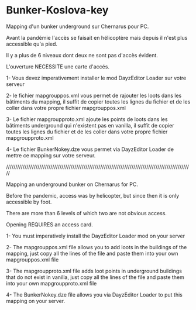 # Bunker-Koslova-key

Mapping d'un bunker underground sur Chernarus pour PC.

Avant la pandémie l'accès se faisait en hélicoptère mais depuis il n'est plus accessible qu'a pied.

Il y a plus de 6 niveaux dont deux ne sont pas d'accès évident.

L'ouverture NECESSITE une carte d'accés.

1- Vous devez imperativement installer le mod DayzEditor Loader sur votre serveur

2- le fichier mapgrouppos.xml vous permet de rajouter les loots dans les bâtiments du mapping, il suffit de copier toutes les lignes du fichier et de les coller dans votre propre fichier mapgrouppos.xml 

3- Le fichier mapgroupproto.xml ajoute les points de loots dans les bâtiments underground qui n'existent pas en vanilla, il suffit de copier toutes les lignes du fichier et de les coller dans votre propre fichier mapgroupproto.xml

4- Le fichier BunkerNokey.dze vous permet via DayzEditor Loader de mettre ce mapping sur votre serveur.

/////////////////////////////////////////////////////////////////////////////////////////////////////

Mapping an underground bunker on Chernarus for PC.

Before the pandemic, access was by helicopter, but since then it is only accessible by foot.

There are more than 6 levels of which two are not obvious access.

Opening REQUIRES an access card.

1- You must imperatively install the DayzEditor Loader mod on your server

2- The mapgrouppos.xml file allows you to add loots in the buildings of the mapping, just copy all the lines of the file and paste them into your own mapgrouppos.xml file 

3- The mapgroupproto.xml file adds loot points in underground buildings that do not exist in vanilla, just copy all the lines of the file and paste them into your own mapgroupproto.xml file


4- The BunkerNokey.dze file allows you via DayzEditor Loader to put this mapping on your server.


